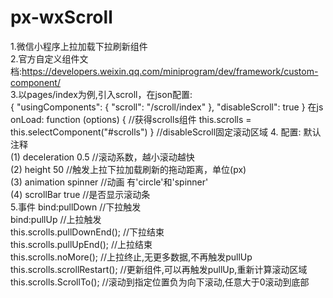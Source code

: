 # px-wxScroll<br>
1.微信小程序上拉加载下拉刷新组件<br>
2.官方自定义组件文档:https://developers.weixin.qq.com/miniprogram/dev/framework/custom-component/<br>
3.以pages/index为例,引入scroll，在json配置:<br>
  {
    "usingComponents": {
      "scroll": "/scroll/index"
    },
    "disableScroll": true
  }
在js<br>
  onLoad: function (options) {
      //获得scrolls组件
      this.scrolls = this.selectComponent("#scrolls")
  }
//disableScroll固定滚动区域
4.      配置:             默认          注释<br>
  (1)   deceleration      0.5          //滚动系数，越小滚动越快<br>
  (2)   height            50           //触发上拉下拉加载刷新的拖动距离，单位(px)<br>
  (3)   animation       spinner        //动画 有'circle'和'spinner'<br>
  (4)   scrollBar        true          //是否显示滚动条<br>
5.事件
  bind:pullDown  //下拉触发<br>
  bind:pullUp    //上拉触发<br>
  this.scrolls.pullDownEnd();     //下拉结束<br>
  this.scrolls.pullUpEnd();       //上拉结束<br>
  this.scrolls.noMore();          //上拉终止,无更多数据,不再触发pullUp<br>
  this.scrolls.scrollRestart();   //更新组件,可以再触发pullUp,重新计算滚动区域<br>
  this.scrolls.ScrollTo();        //滚动到指定位置负为向下滚动,任意大于0滚动到底部<br>
